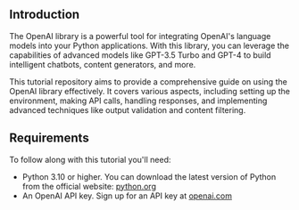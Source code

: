 ## Introduction

The OpenAI library is a powerful tool for integrating OpenAI's language models into your Python applications. With this library, you can leverage the capabilities of advanced models like GPT-3.5 Turbo and GPT-4 to build intelligent chatbots, content generators, and more.

This tutorial repository aims to provide a comprehensive guide on using the OpenAI library effectively. It covers various aspects, including setting up the environment, making API calls, handling responses, and implementing advanced techniques like output validation and content filtering.

## Requirements

To follow along with this tutorial you'll need:

- Python 3.10 or higher. You can download the latest version of Python from the official website: [python.org](https://www.python.org)
- An OpenAI API key. Sign up for an API key at [openai.com](https://www.openai.com)